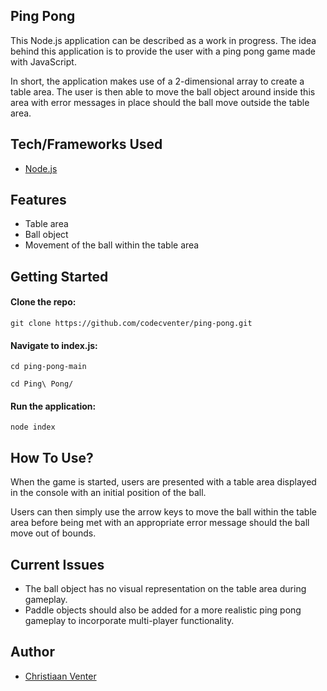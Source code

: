 ## Ping Pong
This Node.js application can be described as a work in progress. The idea behind this application is to provide the user with a ping pong game made with JavaScript.

In short, the application makes use of a 2-dimensional array to create a table area. The user is then able to move the ball object around inside this area with error messages in place should the ball move outside the table area.

## Tech/Frameworks Used
- [Node.js](https://nodejs.org/en/)

## Features
- Table area
- Ball object
- Movement of the ball within the table area

## Getting Started
#### Clone the repo:
```
git clone https://github.com/codecventer/ping-pong.git
```
#### Navigate to index.js:
```
cd ping-pong-main
```
```
cd Ping\ Pong/
```
#### Run the application:
```
node index
```

## How To Use?
When the game is started, users are presented with a table area displayed in the console with an initial position of the ball.

Users can then simply use the arrow keys to move the ball within the table area before being met with an appropriate error message should the ball move out of bounds.

## Current Issues
- The ball object has no visual representation on the table area during gameplay.
- Paddle objects should also be added for a more realistic ping pong gameplay to incorporate multi-player functionality.

## Author
- [Christiaan Venter](https://www.github.com/codecventer)
